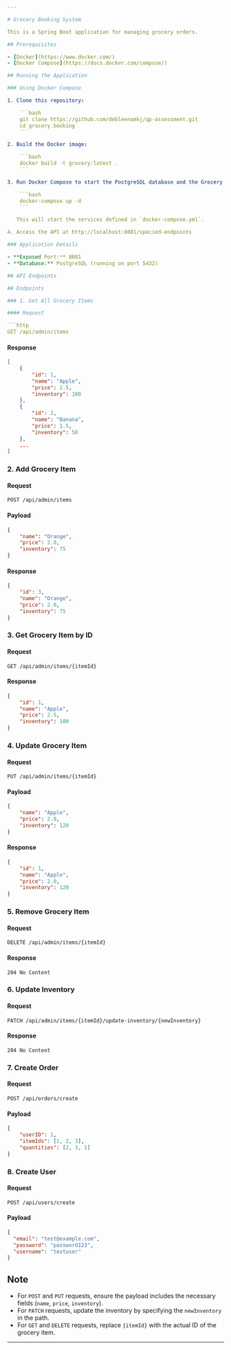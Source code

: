 ```yaml
---

# Grocery Booking System

This is a Spring Boot application for managing grocery orders.

## Prerequisites

- [Docker](https://www.docker.com/)
- [Docker Compose](https://docs.docker.com/compose/)

## Running the Application

### Using Docker Compose

1. Clone this repository:

    ```bash
    git clone https://github.com/debleenamkj/qp-assessment.git
    cd grocery.booking
    ```

2. Build the Docker image:

    ```bash
    docker build -t grocery:latest .
    ```

3. Run Docker Compose to start the PostgreSQL database and the Grocery Booking API:

    ```bash
    docker-compose up -d
    ```

   This will start the services defined in `docker-compose.yml`.

4. Access the API at http://localhost:8081/specied-endpoints

### Application Details

- **Exposed Port:** 8081
- **Database:** PostgreSQL (running on port 5432)

## API Endpoints

## Endpoints

### 1. Get All Grocery Items

#### Request

```http
GET /api/admin/items
```

#### Response

```json
[
    {
        "id": 1,
        "name": "Apple",
        "price": 2.5,
        "inventory": 100
    },
    {
        "id": 2,
        "name": "Banana",
        "price": 1.5,
        "inventory": 50
    },
    ...
]
```

### 2. Add Grocery Item

#### Request

```http
POST /api/admin/items
```

#### Payload

```json
{
    "name": "Orange",
    "price": 2.0,
    "inventory": 75
}
```

#### Response

```json
{
    "id": 3,
    "name": "Orange",
    "price": 2.0,
    "inventory": 75
}
```

### 3. Get Grocery Item by ID

#### Request

```http
GET /api/admin/items/{itemId}
```

#### Response

```json
{
    "id": 1,
    "name": "Apple",
    "price": 2.5,
    "inventory": 100
}
```

### 4. Update Grocery Item

#### Request

```http
PUT /api/admin/items/{itemId}
```

#### Payload

```json
{
    "name": "Apple",
    "price": 2.0,
    "inventory": 120
}
```

#### Response

```json
{
    "id": 1,
    "name": "Apple",
    "price": 2.0,
    "inventory": 120
}
```

### 5. Remove Grocery Item

#### Request

```http
DELETE /api/admin/items/{itemId}
```

#### Response

```http
204 No Content
```

### 6. Update Inventory

#### Request

```http
PATCH /api/admin/items/{itemId}/update-inventory/{newInventory}
```

#### Response

```http
204 No Content
```
### 7. Create Order

#### Request

```http
POST /api/orders/create
```

#### Payload

```json
{
    "userID": 1,
    "itemIds": [1, 2, 3],
    "quantities": [2, 3, 1]
}
```
### 8. Create User

#### Request

```http
POST /api/users/create
```

#### Payload

```json
{
  "email": "test@example.com",
  "password": "password123",
  "username": "testuser"
}
```

## Note

- For `POST` and `PUT` requests, ensure the payload includes the necessary fields (`name`, `price`, `inventory`).
- For `PATCH` requests, update the inventory by specifying the `newInventory` in the path.
- For `GET` and `DELETE` requests, replace `{itemId}` with the actual ID of the grocery item.

---
```

